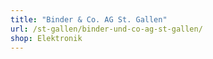 ```yaml
---
title: "Binder & Co. AG St. Gallen"
url: /st-gallen/binder-und-co-ag-st-gallen/
shop: Elektronik
---
```

